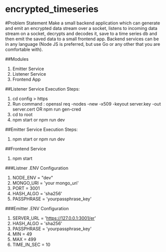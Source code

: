 # encrypted_timeseries

#Problem Statement
Make a small backend application which can generate and emit an encrypted data stream over a socket, listens to incoming data stream on a socket, decrypts and decodes it, save to a time series db and then emit the saved data to a small frontend app. Backend services can be in any language (Node JS is preferred, but use Go or any other that you are comfortable with).

##Modules
1. Emitter Service
2. Listener Service
3. Frontend App

##Listener Service Execution Steps:

1. cd config > https
2. Run command : openssl req -nodes -new -x509 -keyout server.key -out server.cert OR npm run gen-cred
3. cd to root
4. npm start or npm run dev

##Emitter Service Execution Steps:

1. npm start or npm run dev

##Frontend Service

1. npm start

###Listner .ENV Configuration
1. NODE_ENV = "dev"
2. MONGO_URI = 'your mongo_uri'
3. PORT = 3001
4. HASH_ALGO = 'sha256'
5. PASSPHRASE = 'yourpassphrase_key'

###Emitter .ENV Configuration
1. SERVER_URL = 'https://127.0.0.1:3001/er'
2. HASH_ALGO = 'sha256'
3. PASSPHRASE  = 'yourpassphrase_key'
4. MIN = 49
5. MAX = 499
6. TIME_IN_SEC = 10
